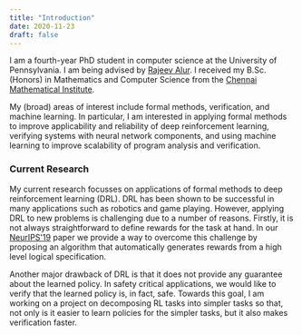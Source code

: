 ```yaml
---
title: "Introduction"
date: 2020-11-23
draft: false
---
```


I am a fourth-year PhD student in computer science at the University of Pennsylvania.
I am being advised by [Rajeev Alur](https://www.cis.upenn.edu/~alur). I received my
B.Sc. (Honors) in Mathematics and Computer Science from the
[Chennai Mathematical Institute](https://www.cmi.ac.in).

My (broad) areas of interest include formal methods, verification, and machine learning.
In particular, I am interested in applying formal methods to
improve applicability and reliability of deep reinforcement learning,
verifying systems with neural network components, and using machine learning to
improve scalability of program analysis and verification.

### Current Research

My current research focusses on applications of formal methods to deep reinforcement learning (DRL).
DRL has been shown to be successful in many applications such as robotics and game playing.
However, applying DRL to new problems is challenging due to a number of reasons. Firstly,
it is not always straightforward to define rewards for the task at hand. In
our [NeurIPS'19](https://arxiv.org/abs/2008.09293) paper we provide a way to
overcome this challenge by proposing an algorithm that automatically generates rewards from
a high level logical specification.

Another major drawback of DRL is that it does not provide any guarantee about
the learned policy. In safety critical applications, we would like to verify that the
learned policy is, in fact, safe. Towards this goal, I am working on a project
on decomposing
RL tasks into simpler tasks so that, not only is it easier to learn policies for the simpler tasks,
but it also makes verification faster.
